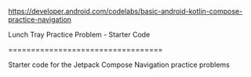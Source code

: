 https://developer.android.com/codelabs/basic-android-kotlin-compose-practice-navigation

Lunch Tray Practice Problem - Starter Code

==================================

Starter code for the Jetpack Compose Navigation practice problems
